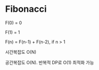 # Fibonacci

F(0) = 0

F(1) = 1

F(n) = F(n-1) + F(n-2), if n > 1

시간복잡도 O(N)

공간복잡도 O(N). 반복적 DP로 O(1) 최적화 가능
